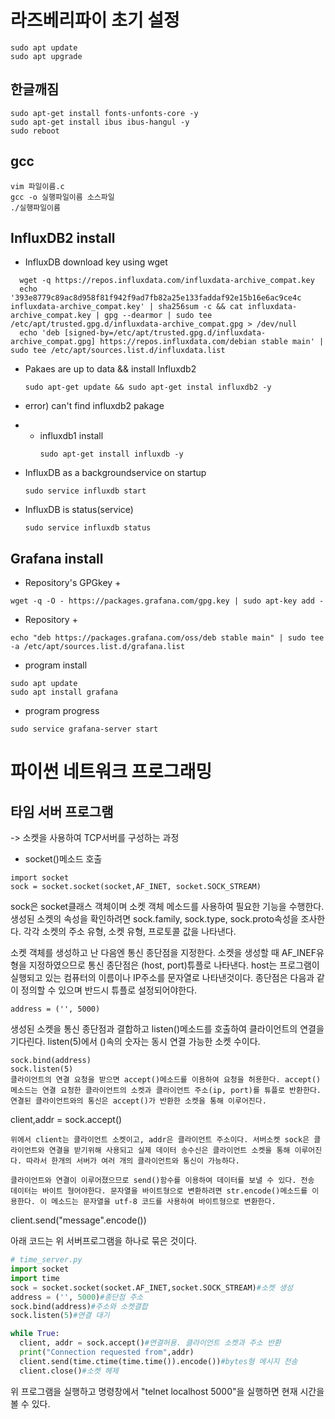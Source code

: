 # 라즈베리파이 초기 설정
```
sudo apt update
sudo apt upgrade
```

## 한글깨짐
```
sudo apt-get install fonts-unfonts-core -y
sudo apt-get install ibus ibus-hangul -y
sudo reboot
```

## gcc 
```
vim 파일이름.c
gcc -o 실행파일이름 소스파일
./실행파일이름
```
## InfluxDB2 install
* InfluxDB download key using wget
```
  wget -q https://repos.influxdata.com/influxdata-archive_compat.key
  echo '393e8779c89ac8d958f81f942f9ad7fb82a25e133faddaf92e15b16e6ac9ce4c influxdata-archive_compat.key' | sha256sum -c && cat influxdata-archive_compat.key | gpg --dearmor | sudo tee /etc/apt/trusted.gpg.d/influxdata-archive_compat.gpg > /dev/null
  echo 'deb [signed-by=/etc/apt/trusted.gpg.d/influxdata-archive_compat.gpg] https://repos.influxdata.com/debian stable main' | sudo tee /etc/apt/sources.list.d/influxdata.list
```
* Pakaes are up to data && install Influxdb2
  ```
  sudo apt-get update && sudo apt-get instal influxdb2 -y
  ```
* error) can't find influxdb2 pakage
* * influxdb1 install
    ```
    sudo apt-get install influxdb -y
    ```

* InfluxDB as a backgroundservice on startup
  ```
  sudo service influxdb start
  ```
* InfluxDB is status(service)
  ```
  sudo service influxdb status
  ```
## Grafana install
* Repository's GPGkey +
```
wget -q -O - https://packages.grafana.com/gpg.key | sudo apt-key add -
```
* Repository +
```
echo "deb https://packages.grafana.com/oss/deb stable main" | sudo tee -a /etc/apt/sources.list.d/grafana.list
```
* program install
```
sudo apt update
sudo apt install grafana
```
* program progress
```
sudo service grafana-server start
```
# 파이썬 네트워크 프로그래밍
## 타임 서버 프로그램
-> 소켓을 사용하여 TCP서버를 구성하는 과정
* socket()메소드 호출
```
import socket
sock = socket.socket(socket,AF_INET, socket.SOCK_STREAM)
```

sock은 socket클래스 객체이며 소켓 객체 메소드를 사용하여 필요한 기능을 수행한다. 생성된 소켓의 속성을 확인하려면 sock.family, sock.type, sock.proto속성을 조사한다. 각각 소켓의 주소 유형, 소켓 유형, 프로토콜 값을 나타낸다.



소켓 객체를 생성하고 난 다음엔 통신 종단점을 지정한다. 소켓을 생성할 때 AF_INEF유형을 지정하였으므로 통신 종단점은 (host, port)튜플로 나타낸다. host는 프로그램이 실행되고 있는 컴퓨터의 이름이나 IP주소를 문자열로 나타낸것이다. 종단점은 다음과 같이 정의할 수 있으며 반드시 튜플로 설정되어야한다.
```
address = ('', 5000)
```
생성된 소켓을 통신 종단점과 결합하고 listen()메소드를 호출하여 클라이언트의 연결을 기다린다. listen(5)에서 ()속의 숫자는 동시 연결 가능한 소켓 수이다.
```
sock.bind(address)
sock.listen(5)
클라이언트의 연결 요청을 받으면 accept()메소드를 이용하여 요청을 허용한다. accept()메소드는 연결 요청한 클라이언트의 소켓과 클라이언트 주소(ip, port)를 튜플로 반환한다. 연결된 클라이언트와의 통신은 accept()가 반환한 소켓을 통해 이루어진다.
```
client,addr = sock.accept()
```
위에서 client는 클라이언트 소켓이고, addr은 클라이언트 주소이다. 서버소켓 sock은 클라이언트와 연결을 받기위해 사용되고 실제 데이터 송수신은 클라이언트 소켓을 통해 이루어진다. 따라서 한개의 서버가 여러 개의 클라이언트와 통신이 가능하다.

클라이언트와 연결이 이루어졌으므로 send()함수를 이용하여 데이터를 보낼 수 있다. 전송 데이터는 바이트 형어야한다. 문자열을 바이트형으로 변환하려면 str.encode()메소드를 이용한다. 이 메소드는 문자열을 utf-8 코드를 사용하여 바이트형으로 변환한다.
```
client.send("message".encode())


아래 코드는 위 서버프로그램을 하나로 묶은 것이다.
```python
# time_server.py
import socket
import time
sock = socket.socket(socket.AF_INET,socket.SOCK_STREAM)#소켓 생성
address = ('', 5000)#종단점 주소
sock.bind(address)#주소와 소켓결합
sock.listen(5)#연결 대기

while True:
  client, addr = sock.accept()#연결허용. 클라이언트 소켓과 주소 반환
  print("Connection requested from",addr)
  client.send(time.ctime(time.time()).encode())#bytes형 메시지 전송
  client.close()#소켓 헤제
```
위 프로그램을 실행하고 명령창에서 "telnet localhost 5000"을 실행하면 현재 시간을 볼 수 있다.
